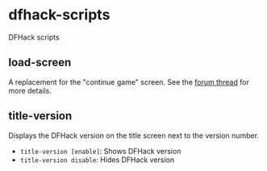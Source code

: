 dfhack-scripts
==============

DFHack scripts

load-screen
-----------
A replacement for the "continue game" screen. See the [forum thread](http://www.bay12forums.com/smf/index.php?topic=138776) for more details.

title-version
-------------
Displays the DFHack version on the title screen next to the version number.
* `title-version [enable]`: Shows DFHack version
* `title-version disable`: Hides DFHack version
